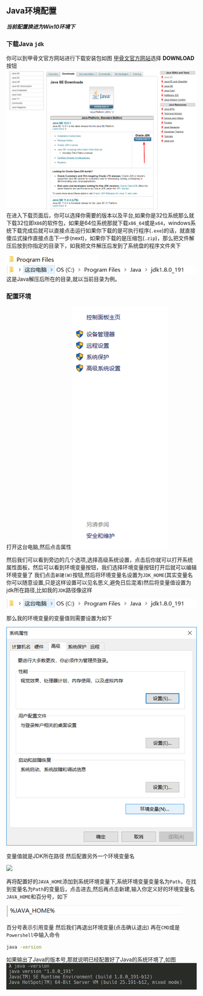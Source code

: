 ## Java环境配置
***当前配置换进为Win10环境下***

### 下载Java `jdk`
你可以到甲骨文官方网站进行下载安装包如图
[甲骨文官方网站](https://www.oracle.com/technetwork/java/javase/downloads/index.html)选择 **DOWNLOAD** 按钮
![](images/JDK-DOWNLOADPAGE.png)
在进入下载页面后，你可以选择你需要的版本以及平台,如果你是32位系统那么就下载32位即`X86`的软件包，如果是64位系统那就下载`x86_64`或是`x64`，windows系统下载完成后就可以直接点击运行如果你下载的是可执行程序(`.exe`)的话，就直接傻瓜式操作直接点击下一步(next)，如果你下载的是压缩包(`.zip`)，那么把文件解压后放到你指定的目录下，如我把文件解压后发到了系统盘的程序文件夹下

![](images/ProgramFile.png)    
![](images/JavaJDKFilePath.png)    
这是Java解压后所在的目录,就以当前目录为例。

### 配置环境
打开这台电脑,然后点击属性
![](images/Win10.png)


然后我们可以看到旁边的几个选项,选择高级系统设置，点击后你就可以打开系统属性面板，然后可以看到环境变量按钮，我们选择环境变量按钮打开后就可以编辑环境变量了
我们点击`新建(W)`按钮,然后将环境变量名设置为`JDK_HOME`(其实变量名你可以随意设置,只是这样设置可以见名思义,避免日后混淆)然后将变量值设置为jdk所在路径,比如我的`JDK`路径像这样

![](images/JavaJDKFilePath.png)    

那么我的环境变量的变量值则需要设置为如下

![](images/Win10OSAttr.png)    

变量值就是JDK所在路径
然后配置另外一个环境变量名

![](images/JAVA_HOMEPATHVAR.png)    

再将配置好的`JAVA_HOME`添加到系统环境变量下,系统环境变量变量名为`Path`，在找到变量名为`Path`的变量后，点击进去,然后再点击新建,输入你定义好的环境变量名`JAVA_HOME`和百分号，如下

![](images/系统变量.png)    

百分号表示引用变量
然后我们再退出环境变量(点击确认退出)
再在`CMD`或是`Powershell`中输入命令

```cmd
java -version
```
如果输出了Java的版本号,那就说明已经配置好了Java的系统环境了,如图
![](images/JavaVersion.png)    
